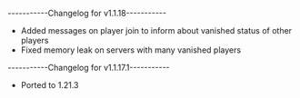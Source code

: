 -----------Changelog for v1.1.18-----------

- Added messages on player join to inform about vanished status of other players
- Fixed memory leak on servers with many vanished players

-----------Changelog for v1.1.17.1-----------

- Ported to 1.21.3